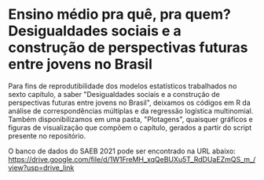 # Ensino médio pra quê, pra quem? Desigualdades sociais e a construção de perspectivas futuras entre jovens no Brasil
Para fins de reprodutibilidade dos modelos estatísticos trabalhados no sexto capítulo, a saber "Desigualdades sociais e a construção de perspectivas futuras entre jovens no Brasil", deixamos os códigos em R da análise de correspondências múltiplas e da regressão logística multinomial. Também disponibilizamos em uma pasta, "Plotagens", quaisquer gráficos e figuras de visualização que compõem o capítulo, gerados a partir do script presente no repositório. 

O banco de dados do SAEB 2021 pode ser encontrado na URL abaixo:
https://drive.google.com/file/d/1W1FreMH_xqQeBUXu5T_RdDUaEZmQS_m_/view?usp=drive_link
